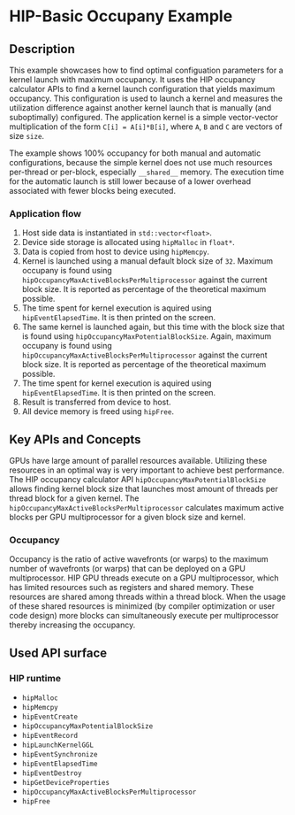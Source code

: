 # HIP-Basic Occupany Example

## Description
This example showcases how to find optimal configuation parameters for a kernel launch with maximum occupancy. It uses the HIP occupancy calculator APIs to find a kernel launch configuration that yields maximum occupancy. This configuration is used to launch a kernel and measures the utilization difference against another kernel launch that is manually (and suboptimally) configured. The application kernel is a simple vector-vector multiplication of the form `C[i] = A[i]*B[i]`, where `A`, `B` and `C` are vectors of size `size`.

The example shows 100% occupancy for both manual and automatic configurations, because the simple kernel does not use much resources per-thread or per-block, especially `__shared__` memory. The execution time for the automatic launch is still lower because of a lower overhead associated with fewer blocks being executed.

### Application flow 
1. Host side data is instantiated in `std::vector<float>`.
2. Device side storage is allocated using `hipMalloc` in `float*`.
3. Data is copied from host to device using `hipMemcpy`.
4. Kernel is launched using a manual default block size of `32`. Maximum occupany is found using `hipOccupancyMaxActiveBlocksPerMultiprocessor` against the current block size. It is reported as percentage of the theoretical maximum possible.
5. The time spent for kernel execution is aquired using `hipEventElapsedTime`. It is then printed on the screen.
6. The same kernel is launched again, but this time with the block size that is found using `hipOccupancyMaxPotentialBlockSize`. Again, maximum occupany is found using `hipOccupancyMaxActiveBlocksPerMultiprocessor` against the current block size. It is reported as percentage of the theoretical maximum possible.
7. The time spent for kernel execution is aquired using `hipEventElapsedTime`. It is then printed on the screen.
8. Result is transferred from device to host.
9. All device memory is freed using `hipFree`.

## Key APIs and Concepts
GPUs have large amount of parallel resources available. Utilizing these resources in an optimal way is very important to achieve best performance. The HIP occupancy calculator API `hipOccupancyMaxPotentialBlockSize` allows finding kernel block size that launches most amount of threads per thread block for a given kernel. The `hipOccupancyMaxActiveBlocksPerMultiprocessor` calculates maximum active blocks per GPU multiprocessor for a given block size and kernel.

### Occupancy
Occupancy is the ratio of active wavefronts (or warps) to the maximum number of wavefronts (or warps) that can be deployed on a GPU multiprocessor. HIP GPU threads execute on a GPU multiprocessor, which has limited resources such as registers and shared memory. These resources are shared among threads within a thread block. When the usage of these shared resources is minimized (by compiler optimization or user code design) more blocks can simultaneously execute per multiprocessor thereby increasing the occupancy.

## Used API surface
### HIP runtime
- `hipMalloc`
- `hipMemcpy`
- `hipEventCreate`
- `hipOccupancyMaxPotentialBlockSize`
- `hipEventRecord`
- `hipLaunchKernelGGL`
- `hipEventSynchronize`
- `hipEventElapsedTime`
- `hipEventDestroy`
- `hipGetDeviceProperties`
- `hipOccupancyMaxActiveBlocksPerMultiprocessor`
- `hipFree`
